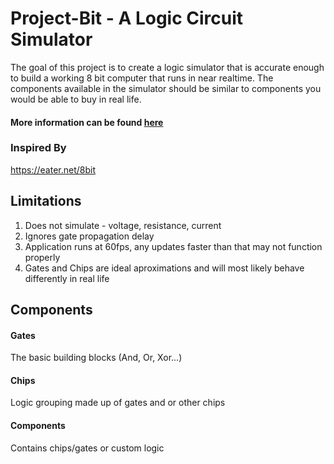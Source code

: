 # Project-Bit - A Logic Circuit Simulator

The goal of this project is to create a logic simulator that is accurate enough to build a working 8 bit computer that runs in near realtime. The components available in the simulator should be similar to components you would be able to buy in real life.

#### More information can be found **[here](https://www.polklabs.com/project/bit-simulator)**

### Inspired By
https://eater.net/8bit

## Limitations
1. Does not simulate - voltage, resistance, current
2. Ignores gate propagation delay
3. Application runs at 60fps, any updates faster than that may not function properly
5. Gates and Chips are ideal aproximations and will most likely behave differently in real life

## Components
#### Gates
The basic building blocks (And, Or, Xor...)
#### Chips
Logic grouping made up of gates and or other chips
#### Components
Contains chips/gates or custom logic
